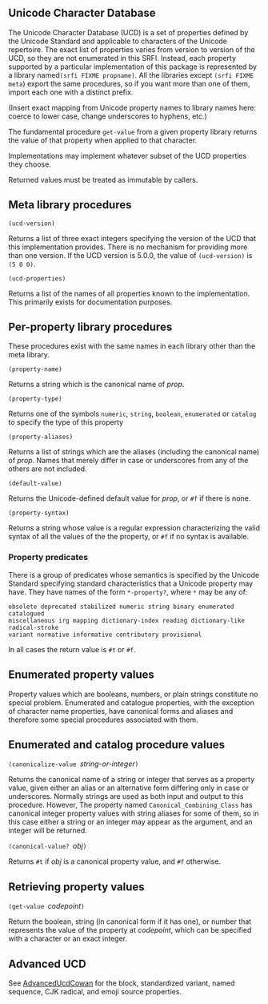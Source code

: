 ## Unicode Character Database

The Unicode Character Database (UCD) is a set of properties defined by the Unicode Standard
and applicable to characters of the Unicode repertoire.
The exact list of properties varies from version to version of the UCD,
so they are not enumerated in this SRFI.
Instead, each property supported by a particular implementation of this package
is represented by a library named`(srfi FIXME propname)`.
All the libraries except `(srfi FIXME meta`) export the same procedures, so if you want
more than one of them, import each one with a distinct prefix.

(Insert exact mapping from Unicode property names to library names here:
coerce to lower case, change underscores to hyphens, etc.)

The fundamental procedure `get-value` from a given property library returns
the value of that property when applied to that character.

Implementations may implement whatever subset of the UCD properties they choose.

Returned values must be treated as immutable by callers.

## Meta library procedures

`(ucd-version)`

Returns a list of three exact integers specifying the version of the UCD
that this implementation provides.
There is no mechanism for providing more than one version.
If the UCD version is 5.0.0, the value of `(ucd-version)` is `(5 0 0)`.

`(ucd-properties)`

Returns a list of the names of all properties known to the implementation.
This primarily exists for documentation purposes.

## Per-property library procedures

These procedures exist with the same names in each library other than the meta library.

`(property-name)`

Returns a string which is the canonical name of *prop*.

`(property-type)`

Returns one of the symbols `numeric`, `string`, `boolean`, `enumerated` or `catalog`
to specify the type of this property

`(property-aliases)`

Returns a list of strings which are the aliases (including the canonical name) of *prop*.
Names that merely differ in case or underscores from any of the others are not included.

`(default-value)`

Returns the Unicode-defined default value for *prop*, or `#f` if there is none.

`(property-syntax)`

Returns a string whose value is a regular expression characterizing the valid syntax
of all the values of the the property, or `#f` if no syntax is available.

### Property predicates

There is a group of predicates whose semantics is specified by the Unicode Standard
specifying standard characteristics that a Unicode property may have.
They have names of the form `*-property?`, where `*` may be any of:

```
obsolete deprecated stabilized numeric string binary enumerated catalogued
miscellaneous irg mapping dictionary-index reading dictionary-like radical-stroke
variant normative informative contributory provisional
```

In all cases the return value is `#t` or `#f`.

## Enumerated property values

Property values which are booleans, numbers, or plain strings constitute no special problem.
Enumerated and catalogue properties, with the exception of character name properties,
have canonical forms and aliases and therefore
some special procedures associated with them.

## Enumerated and catalog procedure values

`(canonicalize-value `*string-or-integer*`)`

Returns the canonical name of a string or integer that serves as a property value,
given either an alias or an alternative form differing only in case or underscores.
Normally strings are used as both input and output to this procedure.
However, The property named `Canonical_Combining_Class` has canonical integer property values
with string aliases for some of them,
so in this case either a string or an integer may appear as the argument, and
an integer will be returned.

`(canonical-value? `*obj*`)`

Returns `#t` if *obj* is a canonical property value, and `#f` otherwise.

## Retrieving property values

`(get-value `*codepoint*`)`

Return the boolean, string (in canonical form if it has one), or number
that represents the value of the property at *codepoint*, which can be
specified with a character or an exact integer.

## Advanced UCD

See [AdvancedUcdCowan](AdvancedUcdCowan.md)
for the block, standardized variant, named sequence, CJK radical, and emoji source properties.
